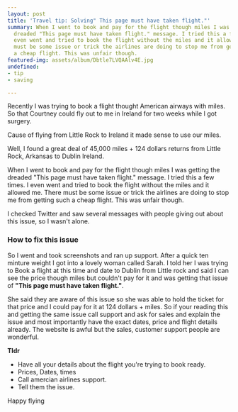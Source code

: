 ```yaml
---
layout: post
title: 'Travel tip: Solving" This page must have taken flight."'
summary: When I went to book and pay for the flight though miles I was getting the
  dreaded "This page must have taken flight." message. I tried this a few times. I
  even went and tried to book the flight without the miles and it allowed me. There
  must be some issue or trick the airlines are doing to stop me from getting such
  a cheap flight. This was unfair though.
featured-img: assets/album/Dbtle7LVQAAlv4E.jpg
undefined:
- tip
- saving

---
```

<p>Recently I was trying to book a flight thought American airways with miles. So that Courtney could fly out to me in Ireland for two weeks while I got surgery.</p>

<p>Cause of flying from Little Rock to Ireland it made sense to use our miles.</p>

<p>Well, I found a great deal of 45,000 miles + 124 dollars returns from Little Rock, Arkansas to Dublin Ireland.</p>

<p>When I went to book and pay for the flight though miles I was getting the dreaded "This page must have taken flight." message. I tried this a few times. I even went and tried to book the flight without the miles and it allowed me. There must be some issue or trick the airlines are doing to stop me from getting such a cheap flight. This was unfair though.</p>

<p>I checked Twitter and saw several messages with people giving out about this issue, so I wasn't alone.</p>

<h3>How to fix this issue</h3>
<p>So I went and took screenshots and ran up support. After a quick ten minture weight I got into a lovely woman called Sarah. I told her I was trying to Book a flight at this time and date to Dublin from Little rock and said I can see the price though miles but couldn't pay for it and was getting that issue of  <b>"This page must have taken flight."</b>. </p>
  
<p>She said they are aware of this issue so she was able to hold the ticket for that price and I could pay for it at 124 dollars + miles.  So if your reading this and getting the same issue call support and ask for sales and explain the issue and most importantly have the exact dates, price and flight details already. The website is awful but the sales, customer support people are wonderful.</p>

<b>Tldr</b>
<ul>
  <li>Have all your details about the flight you're trying to book ready.</li>
  <li>Prices, Dates, times</li>
  <li>Call amercian airlines support.</li>
  <li>Tell them the issue.</li>
</ul>
Happy flying